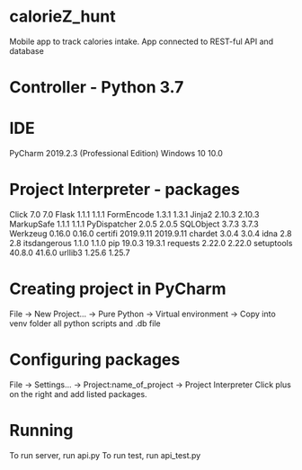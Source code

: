 # calorieZ_hunt
Mobile app to track calories intake. App connected to REST-ful API and database

# Controller - Python 3.7

# IDE
PyCharm 2019.2.3 (Professional Edition)
Windows 10 10.0

# Project Interpreter - packages
Click	7.0	7.0
Flask	1.1.1	1.1.1
FormEncode	1.3.1	1.3.1
Jinja2	2.10.3	2.10.3
MarkupSafe	1.1.1	1.1.1
PyDispatcher	2.0.5	2.0.5
SQLObject	3.7.3	3.7.3
Werkzeug	0.16.0	0.16.0
certifi	2019.9.11	2019.9.11
chardet	3.0.4	3.0.4
idna	2.8	2.8
itsdangerous	1.1.0	1.1.0
pip	19.0.3	19.3.1
requests	2.22.0	2.22.0
setuptools	40.8.0	41.6.0
urllib3	1.25.6	1.25.7

# Creating project in PyCharm
File -> New Project... -> Pure Python -> Virtual environment ->
Copy into venv folder all python scripts and .db file

# Configuring packages
File -> Settings... -> Project:name_of_project ->
Project Interpreter
Click plus on the right and add listed packages.

# Running
To run server, run api.py
To run test, run api_test.py

